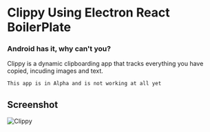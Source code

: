 # Clippy Using Electron React BoilerPlate

### Android has it, why can't you?

Clippy is a dynamic clipboarding app that tracks everything you have copied, incuding images and text.

`This app is in Alpha and is not working at all yet`

## Screenshot

![Clippy](https://i.imgur.com/o3NDiOm.png)
